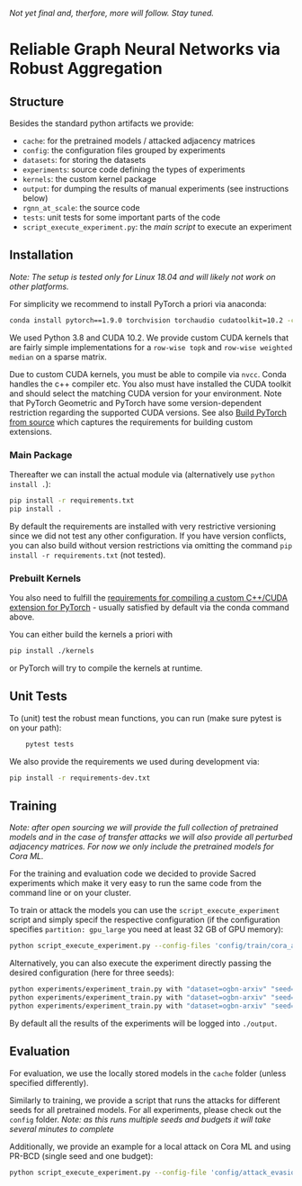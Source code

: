 _Not yet final and, therfore, more will follow. Stay tuned._

# Reliable Graph Neural Networks via Robust Aggregation

## Structure

Besides the standard python artifacts we provide:

- `cache`: for the pretrained models / attacked adjacency matrices
- `config`: the configuration files grouped by experiments
- `datasets`: for storing the datasets
- `experiments`: source code defining the types of experiments
- `kernels`: the custom kernel package
- `output`: for dumping the results of manual experiments (see instructions below)
- `rgnn_at_scale`: the source code
- `tests`: unit tests for some important parts of the code
- `script_execute_experiment.py`: the _main script_ to execute an experiment

## Installation

*Note: The setup is tested only for Linux 18.04 and will likely not work on other platforms.*

For simplicity we recommend to install PyTorch a priori via anaconda:
```bash
conda install pytorch==1.9.0 torchvision torchaudio cudatoolkit=10.2 -c pytorch
```
We used Python 3.8 and CUDA 10.2. We provide custom CUDA kernels that are fairly simple implementations for a `row-wise topk` and `row-wise weighted median` on a sparse matrix.

Due to custom CUDA kernels, you must be able to compile via `nvcc`. Conda handles the c++ compiler etc. You also must have installed the CUDA toolkit and should select the matching CUDA version for your environment. Note that PyTorch Geometric and PyTorch have some version-dependent restriction regarding the supported CUDA versions. See also [Build PyTorch from source](https://pytorch.org/get-started/locally/#mac-from-source) which captures the requirements for building custom extensions. 

### Main Package

Thereafter we can install the actual module via (alternatively use `python install .`):
```bash
pip install -r requirements.txt
pip install .
```
By default the requirements are installed with very restrictive versioning since we did not test any other configuration. If you have version conflicts, you can also build without version restrictions via omitting the command `pip install -r requirements.txt` (not tested).

### Prebuilt Kernels

You also need to fulfill the [requirements for compiling a custom C++/CUDA extension for PyTorch](https://pytorch.org/tutorials/advanced/cpp_extension.html#using-your-extension) - usually satisfied by default via the conda command above.

You can either build the kernels a priori with
```bash
pip install ./kernels
```
or PyTorch will try to compile the kernels at runtime.

## Unit Tests

To (unit) test the robust mean functions, you can run (make sure pytest is on your path):

```bash
    pytest tests
```

We also provide the requirements we used during development via:
```bash
pip install -r requirements-dev.txt
```

## Training

*Note: after open sourcing we will provide the full collection of pretrained models and in the case of transfer attacks we will also provide all perturbed adjacency matrices. For now we only include the pretrained models for Cora ML.*

For the training and evaluation code we decided to provide Sacred experiments which make it very easy to run the same code from the command line or on your cluster.

To train or attack the models you can use the `script_execute_experiment` script and simply specif the respective configuration (if the configuration specifies `partition: gpu_large` you need at least 32 GB of GPU memory):
```bash
python script_execute_experiment.py --config-files 'config/train/cora_and_citeseer.yaml'
```

Alternatively, you can also execute the experiment directly passing the desired configuration (here for three seeds):
```bash
python experiments/experiment_train.py with "dataset=ogbn-arxiv" "seed=0" "model_params={\"label\": \"Soft Median GDC (T=1.0)\", \"model\": \"GCN\", \"do_cache_adj_prep\": True, \"n_filters\": [256, 256], \"dropout\": 0.5, \"mean\": \"soft_median\", \"svd_params\": None, \"jaccard_params\": None, \"gdc_params\": None}" "artifact_dir=cache" "binary_attr=False"  "make_undirected=True"
python experiments/experiment_train.py with "dataset=ogbn-arxiv" "seed=1" "model_params={\"label\": \"Soft Median GDC (T=1.0)\", \"model\": \"GCN\", \"do_cache_adj_prep\": True, \"n_filters\": [256, 256], \"dropout\": 0.5, \"mean\": \"soft_median\", \"svd_params\": None, \"jaccard_params\": None, \"gdc_params\": None}" "artifact_dir=cache" "binary_attr=False"  "make_undirected=True"
python experiments/experiment_train.py with "dataset=ogbn-arxiv" "seed=5" "model_params={\"label\": \"Soft Median GDC (T=1.0)\", \"model\": \"GCN\", \"do_cache_adj_prep\": True, \"n_filters\": [256, 256], \"dropout\": 0.5, \"mean\": \"soft_median\", \"svd_params\": None, \"jaccard_params\": None, \"gdc_params\": None}" "artifact_dir=cache" "binary_attr=False"  "make_undirected=True"

```

By default all the results of the experiments will be logged into `./output`.

## Evaluation

For evaluation, we use the locally stored models in the `cache` folder (unless specified differently).

Similarly to training, we provide a script that runs the attacks for different seeds for all pretrained models. For all experiments, please check out the `config` folder. _Note: as this runs multiple seeds and budgets it will take several minutes to complete_

Additionally, we provide an example for a local attack on Cora ML and using PR-BCD (single seed and one budget):
```bash
python script_execute_experiment.py --config-file 'config/attack_evasion_global_transfer/arxiv.yaml'
```
